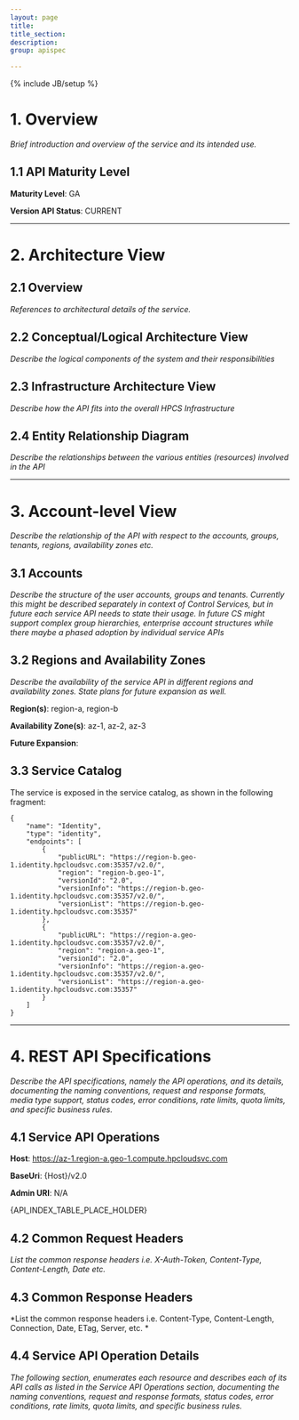 ```yaml
---
layout: page
title:
title_section:
description:
group: apispec

---
```

{% include JB/setup %}


# 1. Overview

*Brief introduction and overview of the service and its intended use.*



## 1.1 API Maturity Level


**Maturity Level**: GA

**Version API Status**: CURRENT


---


# 2. Architecture View


## 2.1 Overview
*References to architectural details of the service.*

## 2.2 Conceptual/Logical Architecture View
*Describe the logical components of the system and their responsibilities*

## 2.3 Infrastructure Architecture View
*Describe how the API fits into the overall HPCS Infrastructure*

## 2.4 Entity Relationship Diagram
*Describe the relationships between the various entities (resources) involved in the API*


---

# 3. Account-level View
*Describe the relationship of the API with respect to the accounts, groups, tenants, regions, availability zones etc.*


## 3.1 Accounts
*Describe the structure of the user accounts, groups and tenants. Currently this might be described separately in context of Control Services, but in future each service API needs to state their usage. In future CS might support complex group hierarchies, enterprise account structures while there maybe a phased adoption by individual service APIs*

## 3.2 Regions and Availability Zones
*Describe the availability of the service API in different regions and availability zones. State plans for future expansion as well.*

**Region(s)**: region-a, region-b

**Availability Zone(s)**: az-1, az-2, az-3

**Future Expansion**:


## 3.3 Service Catalog

The service is exposed in the service catalog, as shown in the following fragment:

```
{
    "name": "Identity",
    "type": "identity",
    "endpoints": [
        {
            "publicURL": "https://region-b.geo-1.identity.hpcloudsvc.com:35357/v2.0/",
            "region": "region-b.geo-1",
            "versionId": "2.0",
            "versionInfo": "https://region-b.geo-1.identity.hpcloudsvc.com:35357/v2.0/",
            "versionList": "https://region-b.geo-1.identity.hpcloudsvc.com:35357"
        },
        {
            "publicURL": "https://region-a.geo-1.identity.hpcloudsvc.com:35357/v2.0/",
            "region": "region-a.geo-1",
            "versionId": "2.0",
            "versionInfo": "https://region-a.geo-1.identity.hpcloudsvc.com:35357/v2.0/",
            "versionList": "https://region-a.geo-1.identity.hpcloudsvc.com:35357"
        }
    ]
}
```

---


# 4. REST API Specifications
*Describe the API specifications, namely the API operations, and its details, documenting the naming conventions, request and response formats, media type support, status codes, error conditions, rate limits, quota limits, and specific business rules.*

## 4.1 Service API Operations


**Host**: https://az-1.region-a.geo-1.compute.hpcloudsvc.com

**BaseUri**: {Host}/v2.0

**Admin URI**: N/A

{API_INDEX_TABLE_PLACE_HOLDER}

## 4.2 Common Request Headers
*List the common response headers i.e. X-Auth-Token, Content-Type, Content-Length, Date etc.*

## 4.3 Common Response Headers
*List the common response headers i.e. Content-Type, Content-Length, Connection, Date, ETag, Server, etc. *

## 4.4 Service API Operation Details
*The following section, enumerates each resource and describes each of its API calls as listed in the Service API Operations section, documenting the naming conventions, request and response formats, status codes, error conditions, rate limits, quota limits, and specific business rules.*



